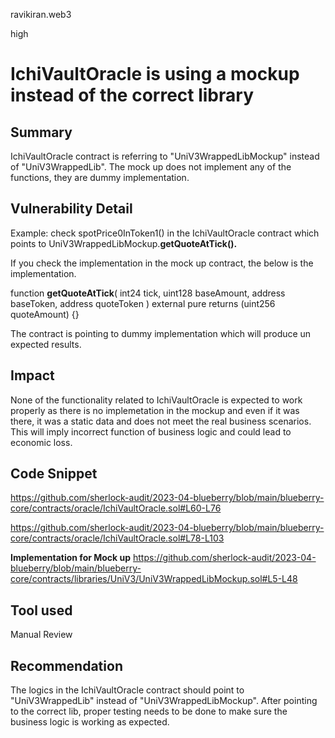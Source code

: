 ravikiran.web3

high

# IchiVaultOracle is using a mockup instead of the correct library

## Summary
IchiVaultOracle contract is referring to "UniV3WrappedLibMockup" instead of  "UniV3WrappedLib".
The mock up does not implement any of the functions, they are dummy implementation.

## Vulnerability Detail
Example: check spotPrice0InToken1() in the IchiVaultOracle contract which points to UniV3WrappedLibMockup.**getQuoteAtTick().**

If you check the implementation in the mock up contract, the below is the implementation.

 function **getQuoteAtTick**(
        int24 tick,
        uint128 baseAmount,
        address baseToken,
        address quoteToken
    ) external pure returns (uint256 quoteAmount) {}

The contract is pointing to dummy implementation which will produce un expected results.

## Impact
None of the functionality related to IchiVaultOracle is expected to work properly as there is no implemetation in the mockup and even if it was there, it was a static data and does not meet the real business scenarios. This will imply incorrect function of business logic and could lead to economic loss.

## Code Snippet
https://github.com/sherlock-audit/2023-04-blueberry/blob/main/blueberry-core/contracts/oracle/IchiVaultOracle.sol#L60-L76

https://github.com/sherlock-audit/2023-04-blueberry/blob/main/blueberry-core/contracts/oracle/IchiVaultOracle.sol#L78-L103

**Implementation for Mock up**
https://github.com/sherlock-audit/2023-04-blueberry/blob/main/blueberry-core/contracts/libraries/UniV3/UniV3WrappedLibMockup.sol#L5-L48

## Tool used

Manual Review

## Recommendation
The logics in the IchiVaultOracle contract should point to "UniV3WrappedLib" instead of "UniV3WrappedLibMockup".
After pointing to the correct lib, proper testing needs to be done to make sure the business logic is working as expected.
